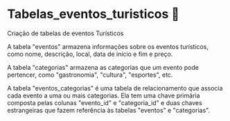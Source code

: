 # Tabelas_eventos_turisticos 🎫

Criação de tabelas de eventos Turísticos 



A tabela "eventos" armazena informações sobre os eventos turísticos, como nome, descrição, local, data de início e fim e preço.   

A tabela "categorias" armazena as categorias que um evento pode pertencer, como "gastronomia", "cultura", "esportes", etc.   

A tabela "eventos_categorias" é uma tabela de relacionamento que associa cada evento a uma ou mais categorias. Ela tem uma chave primária composta pelas colunas "evento_id" e "categoria_id" e duas chaves estrangeiras que fazem referência às tabelas "eventos" e "categorias".
